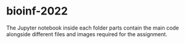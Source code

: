# bioinf-2022

The Jupyter notebook inside each folder parts contain the main code alongside different files and images required for the assignment.
